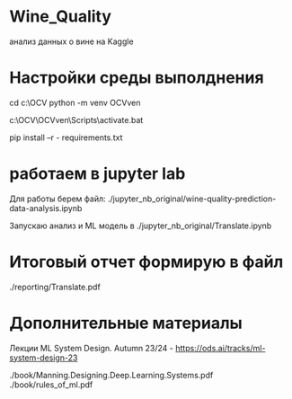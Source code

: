 # Wine_Quality
анализ данных о вине на Kaggle

# Настройки среды выполднения
cd c:\OCV
python -m venv OCVven

c:\OCV\OCVven\Scripts\activate.bat

pip install –r - requirements.txt


# работаем в jupyter lab

Для работы берем файл:
./jupyter_nb_original/wine-quality-prediction-data-analysis.ipynb

Запускаю анализ и ML модель в 
./jupyter_nb_original/Translate.ipynb

# Итоговый отчет формирую в файл
./reporting/Translate.pdf

# Дополнительные материалы
Лекции  ML System Design. Autumn 23/24 - https://ods.ai/tracks/ml-system-design-23

./book/Manning.Designing.Deep.Learning.Systems.pdf
./book/rules_of_ml.pdf
